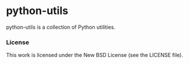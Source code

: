 python-utils
============

python-utils is a collection of Python utilities.

### License

This work is licensed under the New BSD License (see the LICENSE file).
